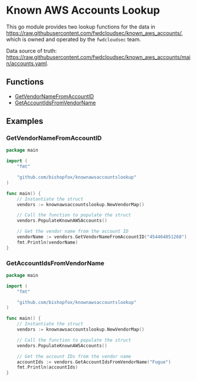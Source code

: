 # Known AWS Accounts Lookup

This go module provides two lookup functions for the data in https://raw.githubusercontent.com/fwdcloudsec/known_aws_accounts/, which is owned and operated by the `fwdcloudsec` team. 

Data source of truth: https://raw.githubusercontent.com/fwdcloudsec/known_aws_accounts/main/accounts.yaml.

## Functions

* [GetVendorNameFromAccountID](#GetVendorNameFromAccountID)
* [GetAccountIdsFromVendorName](#GetAccountIdsFromVendorName)

## Examples

### GetVendorNameFromAccountID

```go
package main 

import (
	"fmt"

	"github.com/bishopfox/knownawsaccountslookup"
)

func main() {
	// Instantiate the struct
	vendors := knownawsaccountslookup.NewVendorMap()

	// Call the function to populate the struct
	vendors.PopulateKnownAWSAccounts()

	// Get the vendor name from the account ID
	vendorName := vendors.GetVendorNameFromAccountID("454464851268")
	fmt.Println(vendorName)
}
```


### GetAccountIdsFromVendorName

```go
package main 

import (
	"fmt"

	"github.com/bishopfox/knownawsaccountslookup"
)

func main() {
	// Instantiate the struct
	vendors := knownawsaccountslookup.NewVendorMap()

	// Call the function to populate the struct
	vendors.PopulateKnownAWSAccounts()

	// Get the account IDs from the vendor name
	accountIds := vendors.GetAccountIdsFromVendorName("Fugue")
	fmt.Println(accountIds)
}
```